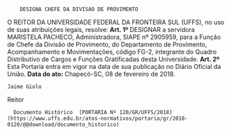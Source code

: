         DESIGNA CHEFE DA DIVISAO DE PROVIMENTO  

 O REITOR DA UNIVERSIDADE FEDERAL DA FRONTEIRA SUL (UFFS), no uso de suas atribuições legais, resolve:  **Art. 1º** DESIGNAR a servidora MARISTELA PACHECO, Administradora, SIAPE nº 2905959, para a Função de Chefe da Divisão de Provimento, do Departamento de Provimento, Acompanhamento e Movimentações, código FG-2, integrante do Quadro Distributivo de Cargos e Funções Gratificadas desta Universidade.  **Art. 2º** Esta Portaria entra em vigor na data de sua publicação no Diário Oficial da União.           **Data do ato:** Chapecó-SC, 08 de fevereiro de 2018.   
 

    Jaime Giolo   
 Reitor 

      Documento Histórico  [PORTARIA Nº 120/GR/UFFS/2018](https://www.uffs.edu.br/atos-normativos/portaria/gr/2018-0120/@@download/documento_historico)     
      